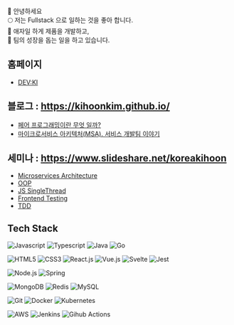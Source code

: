 👋 안녕하세요    
🌕 저는 Fullstack 으로 일하는 것을 좋아 합니다.  
🔄 애자일 하게 제품을 개발하고,   
💪 팀의 성장을 돕는 일을 하고 있습니다.   


## 홈페이지
- [DEV:KI](https://kihoon.dev)


## 블로그 : https://kihoonkim.github.io/
- [페어 프로그래밍이란 무엇 일까?](https://kihoonkim.github.io/2018/01/01/Agile/pair-programming/)
- [마이크로서비스 아키텍처(MSA). 서비스 개발팀 이야기](https://kihoonkim.github.io/2018/03/25/Microservices%20Architecture/first-msa-retro/)

## 세미나 : https://www.slideshare.net/koreakihoon
- [Microservices Architecture](https://www.slideshare.net/koreakihoon/msa-retro)
- [OOP](https://www.slideshare.net/koreakihoon/object-oriented-programming-249937439)
- [JS SingleThread](https://www.slideshare.net/koreakihoon/javascript-single-thread)
- [Frontend Testing](https://www.slideshare.net/koreakihoon/frontend-testing)
- [TDD](https://www.slideshare.net/koreakihoon/tdd-112099012)

## Tech Stack
![Javascript](https://img.shields.io/badge/-Javascript-F7DF1E?style=for-the-badge&logo=javascript&logoColor=000)
![Typescript](https://img.shields.io/badge/-Typescript-3178C6?style=for-the-badge&logo=Typescript&logoColor=fff)
![Java](https://img.shields.io/badge/-Java-007396?style=for-the-badge&logo=java&logoColor=fff)
![Go](https://img.shields.io/badge/-GO-00ADD8?style=for-the-badge&logo=go&logoColor=fff)

![HTML5](https://img.shields.io/badge/-HTML5-E34F26?style=for-the-badge&logo=html5&logoColor=fff)
![CSS3](https://img.shields.io/badge/-CSS3-1572B6?style=for-the-badge&logo=css3&logoColor=fff)
![React.js](https://img.shields.io/badge/-ReactJS-61DAFB?style=for-the-badge&logo=react&logoColor=000)
![Vue.js](https://img.shields.io/badge/-Vue.js-4FC08D?style=for-the-badge&logo=Vue.js&logoColor=fff)
![Svelte](https://img.shields.io/badge/-Svelte-FF3E00?style=for-the-badge&logo=Svelte&logoColor=fff)
![Jest](https://img.shields.io/badge/-Jest-C21325?style=for-the-badge&logo=jest&logoColor=fff)

![Node.js](https://img.shields.io/badge/-Node.Js-339933?style=for-the-badge&logo=node.js&logoColor=fff)
![Spring](https://img.shields.io/badge/-Spring-6DB33F?style=for-the-badge&logo=spring&logoColor=fff)

![MongoDB](https://img.shields.io/badge/-MongoDB-47A248?style=for-the-badge&logo=MongoDB&logoColor=fff)
![Redis](https://img.shields.io/badge/-Redis-DC382D?style=for-the-badge&logo=Redis&logoColor=fff)
![MySQL](https://img.shields.io/badge/-MySQL-4479A1?style=for-the-badge&logo=MySQL&logoColor=fff)

![Git](https://img.shields.io/badge/-Git-F05032?style=for-the-badge&logo=git&logoColor=fff)
![Docker](https://img.shields.io/badge/-Docker-2496ED?style=for-the-badge&logo=Docker&logoColor=fff)
![Kubernetes](https://img.shields.io/badge/-Kubernetes-326CE5?style=for-the-badge&logo=Kubernetes&logoColor=fff)

![AWS](https://img.shields.io/badge/-aws-232F3E?style=for-the-badge&logo=Amazon%20AWS&logoColor=fff)
![Jenkins](https://img.shields.io/badge/-Jenkins-D24939?style=for-the-badge&logo=jenkins&logoColor=fff)
![Gihub Actions](https://img.shields.io/badge/-github%20actions-2088FF?style=for-the-badge&logo=GitHub%20Actions&logoColor=fff)

